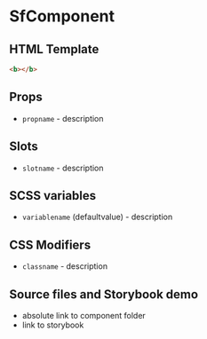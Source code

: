 # SfComponent

<!-- Write about general purpose of the component. Include screenshot (to be replaced with a live example once we migrate to vuepress) -->

## HTML Template

<!-- Just paste HTML template. It's much better description than any other code -->

````html
<b></b>
````
## Props

- `propname` - description 
<!--Write down props and their purpose -->

## Slots

- `slotname` - description

<!-- Describe slots and their purpose -->

## SCSS variables

- `variablename` (defaultvalue) - description

<!-- Write down SCSS variables available for configuration -->

## CSS Modifiers

- `classname` - description

<!-- Write down available CSS Modifiers -->

## Source files and Storybook demo

- absolute link to component folder
- link to storybook